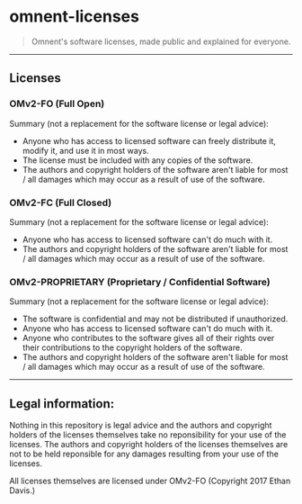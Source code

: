 # omnent-licenses

> Omnent's software licenses, made public and explained for everyone.

---

## Licenses

### OMv2-FO (Full Open)

Summary (not a replacement for the software license or legal advice):

- Anyone who has access to licensed software can freely distribute it, modify it, and use it in most ways.
- The license must be included with any copies of the software.
- The authors and copyright holders of the software aren't liable for most / all damages which may occur as a result of use of the software.

### OMv2-FC (Full Closed)

Summary (not a replacement for the software license or legal advice):

- Anyone who has access to licensed software can't do much with it.
- The authors and copyright holders of the software aren't liable for most / all damages which may occur as a result of use of the software.

### OMv2-PROPRIETARY (Proprietary / Confidential Software)

Summary (not a replacement for the software license or legal advice):

- The software is confidential and may not be distributed if unauthorized.
- Anyone who has access to licensed software can't do much with it.
- Anyone who contributes to the software gives all of their rights over their contributions to the copyright holders of the software.
- The authors and copyright holders of the software aren't liable for most / all damages which may occur as a result of use of the software.

---

## Legal information:

Nothing in this repository is legal advice and the authors and copyright holders of the licenses themselves take no reponsibility for your use of the licenses. The authors and copyright holders of the licenses themselves are not to be held reponsible for any damages resulting from your use of the licenses.

All licenses themselves are licensed under OMv2-FO (Copyright 2017 Ethan Davis.)
